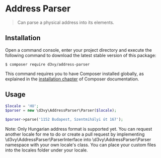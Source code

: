 # Address Parser

> Can parse a physical address into its elements.

## Installation

Open a command console, enter your project directory and execute the
following command to download the latest stable version of this package:

```console
$ composer require d3vy/address-parser
```

This command requires you to have Composer installed globally, as explained
in the [installation chapter](https://getcomposer.org/doc/00-intro.md)
of Composer documentation.

## Usage

```php
$locale = 'HU';
$parser = new \d3vy\AddressParser\Parser($locale);

$parser->parse('1152 Budapest, Szentmihályi út 167');
```

Note: Only Hungarian address format is supported yet. You can request another
locale for me to do or create a pull request by implementing
\d3vy\AddressParser\ParserInterface into \d3vy\AddressParser\Parser namespace
with your own locale's class. You can place your custom files into the
locales folder under your locale.
